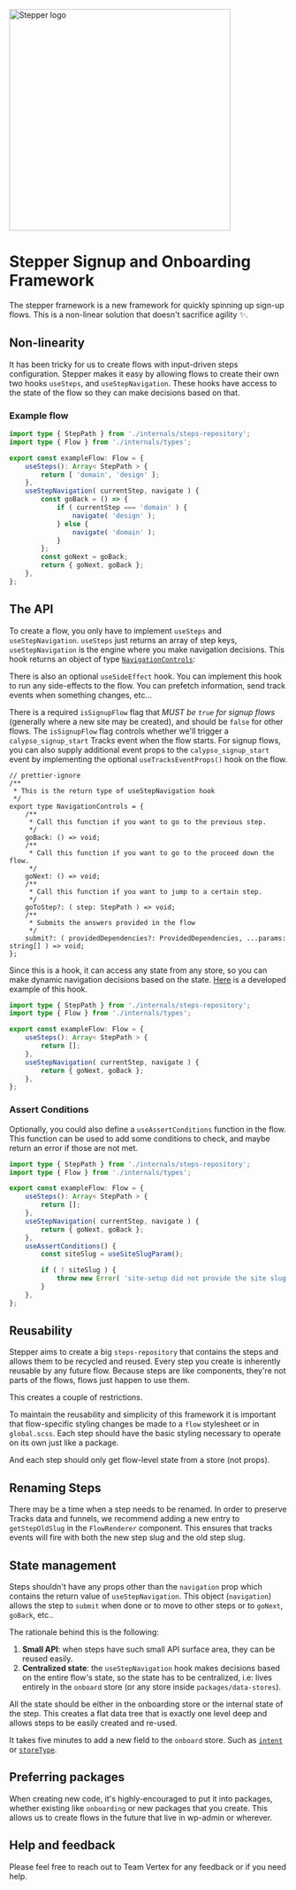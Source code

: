 <img src="https://user-images.githubusercontent.com/17054134/159939643-4a3a7893-ab38-4223-ba5d-5dfe64282f07.png" alt="Stepper logo" width="400">

# Stepper Signup and Onboarding Framework

The stepper framework is a new framework for quickly spinning up sign-up flows. This is a non-linear solution that doesn't sacrifice agility ✨.

## Non-linearity

It has been tricky for us to create flows with input-driven steps configuration. Stepper makes it easy by allowing flows to create their own two hooks `useSteps`, and `useStepNavigation`. These hooks have access to the state of the flow so they can make decisions based on that.

### Example flow

```ts
import type { StepPath } from './internals/steps-repository';
import type { Flow } from './internals/types';

export const exampleFlow: Flow = {
	useSteps(): Array< StepPath > {
		return [ 'domain', 'design' ];
	},
	useStepNavigation( currentStep, navigate ) {
		const goBack = () => {
			if ( currentStep === 'domain' ) {
				navigate( 'design' );
			} else {
				navigate( 'domain' );
			}
		};
		const goNext = goBack;
		return { goNext, goBack };
	},
};
```

## The API

To create a flow, you only have to implement `useSteps` and `useStepNavigation`. `useSteps` just returns an array of step keys, `useStepNavigation` is the engine where you make navigation decisions. This hook returns an object of type [`NavigationControls`](./declarative-flow/internals/types.ts):

There is also an optional `useSideEffect` hook. You can implement this hook to run any side-effects to the flow. You can prefetch information, send track events when something changes, etc...

There is a required `isSignupFlow` flag that _MUST be `true` for signup flows_ (generally where a new site may be created), and should be `false` for other flows. The `isSignupFlow` flag controls whether we'll trigger a `calypso_signup_start` Tracks event when the flow starts. For signup flows, you can also supply additional event props to the `calypso_signup_start` event by implementing the optional `useTracksEventProps()` hook on the flow.

```tsx
// prettier-ignore
/**
 * This is the return type of useStepNavigation hook
 */
export type NavigationControls = {
	/**
	 * Call this function if you want to go to the previous step.
	 */
	goBack: () => void;
	/**
	 * Call this function if you want to go to the proceed down the flow.
	 */
	goNext: () => void;
	/**
	 * Call this function if you want to jump to a certain step.
	 */
	goToStep?: ( step: StepPath ) => void;
	/**
	 * Submits the answers provided in the flow
	 */
	submit?: ( providedDependencies?: ProvidedDependencies, ...params: string[] ) => void;
};
```

Since this is a hook, it can access any state from any store, so you can make dynamic navigation decisions based on the state. [Here](./declarative-flow/site-setup-flow.ts) is a developed example of this hook.

```ts
import type { StepPath } from './internals/steps-repository';
import type { Flow } from './internals/types';

export const exampleFlow: Flow = {
	useSteps(): Array< StepPath > {
		return [];
	},
	useStepNavigation( currentStep, navigate ) {
		return { goNext, goBack };
	},
};
```

### Assert Conditions

Optionally, you could also define a `useAssertConditions` function in the flow. This function can be used to add some conditions to check, and maybe return an error if those are not met.

```ts
import type { StepPath } from './internals/steps-repository';
import type { Flow } from './internals/types';

export const exampleFlow: Flow = {
	useSteps(): Array< StepPath > {
		return [];
	},
	useStepNavigation( currentStep, navigate ) {
		return { goNext, goBack };
	},
	useAssertConditions() {
		const siteSlug = useSiteSlugParam();

		if ( ! siteSlug ) {
			throw new Error( 'site-setup did not provide the site slug it is configured to.' );
		}
	},
};
```

## Reusability

Stepper aims to create a big `steps-repository` that contains the steps and allows them to be recycled and reused. Every step you create is inherently reusable by any future flow. Because steps are like components, they're not parts of the flows, flows just happen to use them.

This creates a couple of restrictions.

To maintain the reusability and simplicity of this framework it is important that flow-specific styling changes be made to a `flow` stylesheet or in `global.scss`. Each step should have the basic styling necessary to operate on its own just like a package.

And each step should only get flow-level state from a store (not props).

## Renaming Steps

There may be a time when a step needs to be renamed. In order to preserve Tracks data and funnels, we recommend adding a new entry to `getStepOldSlug` in the `FlowRenderer` component. This ensures that tracks events will fire with both the new step slug and the old step slug.

## State management

Steps shouldn't have any props other than the `navigation` prop which contains the return value of `useStepNavigation`. This object (`navigation`) allows the step to `submit` when done or to move to other steps or to `goNext`, `goBack`, etc..

The rationale behind this is the following:

1. **Small API**: when steps have such small API surface area, they can be reused easily.
2. **Centralized state**: the `useStepNavigation` hook makes decisions based on the entire flow's state, so the state has to be centralized, i.e: lives entirely in the `onboard` store (or any store inside `packages/data-stores`).

All the state should be either in the onboarding store or the internal state of the step. This creates a flat data tree that is exactly one level deep and allows steps to be easily created and re-used.

It takes five minutes to add a new field to the `onboard` store. Such as [`intent`](../../../packages/data-stores/src/onboard/reducer.ts) or [`storeType`](../../../packages/data-stores/src/onboard/reducer.ts).

## Preferring packages

When creating new code, it's highly-encouraged to put it into packages, whether existing like `onboarding` or new packages that you create. This allows us to create flows in the future that live in wp-admin or wherever.

## Help and feedback

Please feel free to reach out to Team Vertex for any feedback or if you need help.

